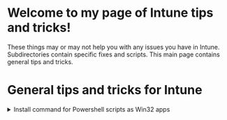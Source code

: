 # Welcome to my page of Intune tips and tricks!
These things may or may not help you with any issues you have in Intune.<br>
Subdirectories contain specific fixes and scripts. This main page contains general tips and tricks.

# General tips and tricks for Intune 

<details>
<summary>Install command for Powershell scripts as Win32 apps</summary><br>
I see a lot of people online recommending the below as the install command for PS scripts deployed as Win32 apps.<br>

```powershell.exe -noprofile -executionpolicy bypass -file .\SCRIPT.ps1```

However, this uses a 32-bit Powershell host. This is fine if you're deploying to 32 bit machines, but you're more likely to be deploying to 64 bit machines. 
With a 32-bit Powershell host, we are limited on the cmdlets we can use. Instead of the above install command, use this instead to initiate as a 64-bit host.<br>

```%WINDIR%\sysnative\WindowsPowerShell\v1.0\powershell.exe -noprofile -executionpolicy bypass -windowstyle hidden -file .\SCRIPT.ps1```

I have also included the flag to keep the window style hidden since many cmdlets in 64 bit create a Powershell window, which you wouldn't want an end user to see. 
</details>
